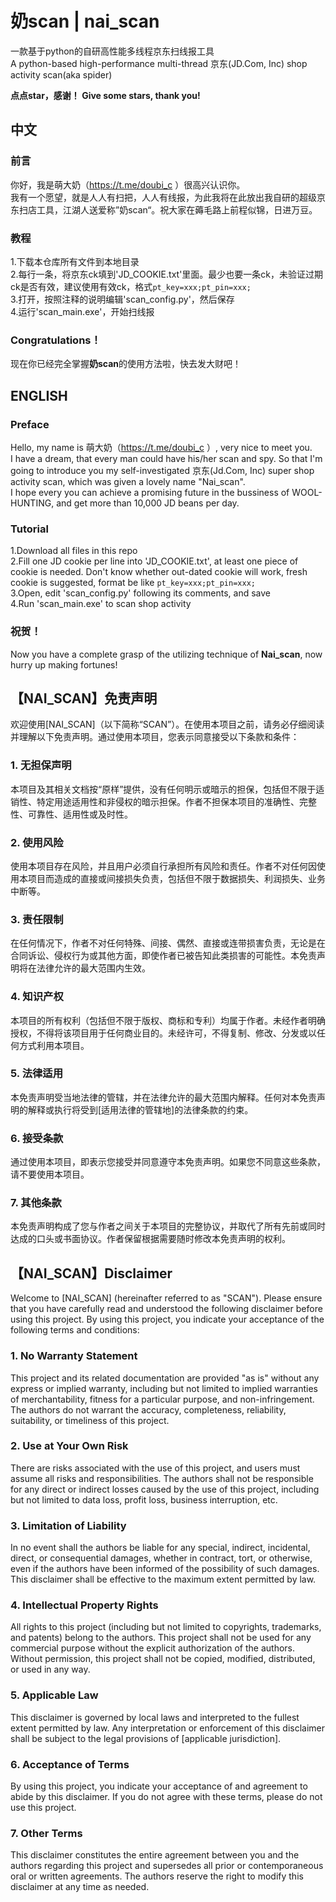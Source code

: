 # 奶scan | nai_scan  
一款基于python的自研高性能多线程京东扫线报工具  
A python-based high-performance multi-thread 京东(JD.Com, Inc) shop activity scan(aka spider)    
  
**点点star，感谢！
Give some stars, thank you!**  
## 中文  
### 前言  
你好，我是萌大奶（https://t.me/doubi_c ）很高兴认识你。  
我有一个愿望，就是人人有扫把，人人有线报，为此我将在此放出我自研的超级京东扫店工具，江湖人送爱称”奶scan“。祝大家在薅毛路上前程似锦，日进万豆。  

### 教程  
1.下载本仓库所有文件到本地目录  
2.每行一条，将京东ck填到'JD_COOKIE.txt'里面。最少也要一条ck，未验证过期ck是否有效，建议使用有效ck，格式`pt_key=xxx;pt_pin=xxx;`  
3.打开，按照注释的说明编辑'scan_config.py'，然后保存  
4.运行'scan_main.exe'，开始扫线报  

### Congratulations！ 
现在你已经完全掌握**奶scan**的使用方法啦，快去发大财吧！  

## ENGLISH  
### Preface  
Hello, my name is 萌大奶（https://t.me/doubi_c ）, very nice to meet you.  
I have a dream, that every man could have his/her scan and spy. So that I'm going to introduce you my self-investigated 京东(Jd.Com, Inc) super shop activity scan, which was given a lovely name "Nai_scan".    
I hope every you can achieve a promising future in the bussiness of WOOL-HUNTING, and get more than 10,000 JD beans per day.  

### Tutorial  
1.Download all files in this repo  
2.Fill one JD cookie per line into 'JD_COOKIE.txt', at least one piece of cookie is needed. Don't know whether out-dated cookie will work, fresh cookie is suggested, format be like `pt_key=xxx;pt_pin=xxx;`  
3.Open, edit 'scan_config.py' following its comments, and save  
4.Run 'scan_main.exe' to scan shop activity    

### 祝贺！  
Now you have a complete grasp of the utilizing technique of **Nai_scan**, now hurry up making fortunes!  

## 【NAI_SCAN】免责声明

欢迎使用[NAI_SCAN]（以下简称“SCAN”）。在使用本项目之前，请务必仔细阅读并理解以下免责声明。通过使用本项目，您表示同意接受以下条款和条件：

### 1. 无担保声明

本项目及其相关文档按“原样”提供，没有任何明示或暗示的担保，包括但不限于适销性、特定用途适用性和非侵权的暗示担保。作者不担保本项目的准确性、完整性、可靠性、适用性或及时性。

### 2. 使用风险

使用本项目存在风险，并且用户必须自行承担所有风险和责任。作者不对任何因使用本项目而造成的直接或间接损失负责，包括但不限于数据损失、利润损失、业务中断等。

### 3. 责任限制

在任何情况下，作者不对任何特殊、间接、偶然、直接或连带损害负责，无论是在合同诉讼、侵权行为或其他方面，即使作者已被告知此类损害的可能性。本免责声明将在法律允许的最大范围内生效。

### 4. 知识产权

本项目的所有权利（包括但不限于版权、商标和专利）均属于作者。未经作者明确授权，不得将该项目用于任何商业目的。未经许可，不得复制、修改、分发或以任何方式利用本项目。

### 5. 法律适用

本免责声明受当地法律的管辖，并在法律允许的最大范围内解释。任何对本免责声明的解释或执行将受到[适用法律的管辖地]的法律条款的约束。

### 6. 接受条款

通过使用本项目，即表示您接受并同意遵守本免责声明。如果您不同意这些条款，请不要使用本项目。

### 7. 其他条款

本免责声明构成了您与作者之间关于本项目的完整协议，并取代了所有先前或同时达成的口头或书面协议。作者保留根据需要随时修改本免责声明的权利。

## 【NAI_SCAN】Disclaimer

Welcome to [NAI_SCAN] (hereinafter referred to as "SCAN"). Please ensure that you have carefully read and understood the following disclaimer before using this project. By using this project, you indicate your acceptance of the following terms and conditions:

### 1. No Warranty Statement
This project and its related documentation are provided "as is" without any express or implied warranty, including but not limited to implied warranties of merchantability, fitness for a particular purpose, and non-infringement. The authors do not warrant the accuracy, completeness, reliability, suitability, or timeliness of this project.

### 2. Use at Your Own Risk
There are risks associated with the use of this project, and users must assume all risks and responsibilities. The authors shall not be responsible for any direct or indirect losses caused by the use of this project, including but not limited to data loss, profit loss, business interruption, etc.

### 3. Limitation of Liability
In no event shall the authors be liable for any special, indirect, incidental, direct, or consequential damages, whether in contract, tort, or otherwise, even if the authors have been informed of the possibility of such damages. This disclaimer shall be effective to the maximum extent permitted by law.

### 4. Intellectual Property Rights
All rights to this project (including but not limited to copyrights, trademarks, and patents) belong to the authors. This project shall not be used for any commercial purpose without the explicit authorization of the authors. Without permission, this project shall not be copied, modified, distributed, or used in any way.

### 5. Applicable Law
This disclaimer is governed by local laws and interpreted to the fullest extent permitted by law. Any interpretation or enforcement of this disclaimer shall be subject to the legal provisions of [applicable jurisdiction].

### 6. Acceptance of Terms
By using this project, you indicate your acceptance of and agreement to abide by this disclaimer. If you do not agree with these terms, please do not use this project.

### 7. Other Terms
This disclaimer constitutes the entire agreement between you and the authors regarding this project and supersedes all prior or contemporaneous oral or written agreements. The authors reserve the right to modify this disclaimer at any time as needed.

